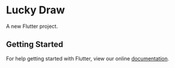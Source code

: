 # Lucky Draw

A new Flutter project.

## Getting Started

For help getting started with Flutter, view our online
[documentation](https://flutter.io/).
